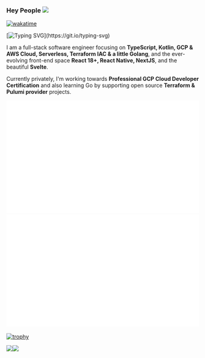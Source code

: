 ### Hey People <img src="https://raw.githubusercontent.com/MartinHeinz/MartinHeinz/master/wave.gif" width="30" />

 [![wakatime](https://wakatime.com/badge/user/aa6bcc2e-348b-4f4a-b4ee-654494faa04a.svg)](https://wakatime.com/@aa6bcc2e-348b-4f4a-b4ee-654494faa04a)
 
[![Typing SVG](https://readme-typing-svg.demolab.com?font=Fira+Code&pause=1000&width=435&lines=The+name's+Sean;A+lifelong+learner;A+functional+programmer;A+pragmatist;A+hobbyist;)](https://git.io/typing-svg)

I am a full-stack software engineer focusing on **TypeScript, Kotlin, GCP & AWS Cloud, Serverless, Terraform IAC & a little Golang**, and the ever-evolving front-end space **React 18+, React Native, NextJS**, and the beautiful **Svelte**.

Currently privately, I'm working towards **Professional GCP Cloud Developer Certification** and also learning Go by supporting open source **Terraform & Pulumi provider** projects.

 <!--
https://github.community/t/support-theme-context-for-images-in-light-vs-dark-mode/147981/84
-->
<a href="https://github.com/jstrieb/github-stats">
<img src="https://github.com/algoflows/github-stats/blob/master/generated/overview.svg#gh-light-mode-only" />
<img src="https://github.com/algoflows/github-stats/blob/master/generated/languages.svg#gh-light-mode-only" />
<!--
<img src="https://github.com/algoflows/github-stats/blob/master/generated/overview.svg#gh-dark-mode-only" />
<img src="https://github.com/algoflows/github-stats/blob/master/generated/languages.svg#gh-dark-mode-only" />
-->
</a>

<br>

[![trophy](https://github-profile-trophy.vercel.app/?username=algoflows&row=2&column=5)](https://github.com/ryo-ma/github-profile-trophy)

<img width="140" src="https://badges.images.credential.net/1548277101436.png"><img width="140" src="https://images.credly.com/size/340x340/images/99289602-861e-4929-8277-773e63a2fa6f/image.png">

